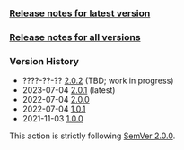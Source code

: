 ### [Release notes for latest version](latest.md)

### [Release notes for all versions](full.md)

### Version History

* ????-??-?? [2.0.2](2.0.2.md) (TBD; work in progress)
* 2023-07-04 [2.0.1](2.0.1.md) (latest)
* 2022-07-04 [2.0.0](2.0.0.md)
* 2022-07-04 [1.0.1](1.0.1.md)
* 2021-11-03 [1.0.0](1.0.0.md)


This action is strictly following [SemVer 2.0.0](https://semver.org/spec/v2.0.0.html).